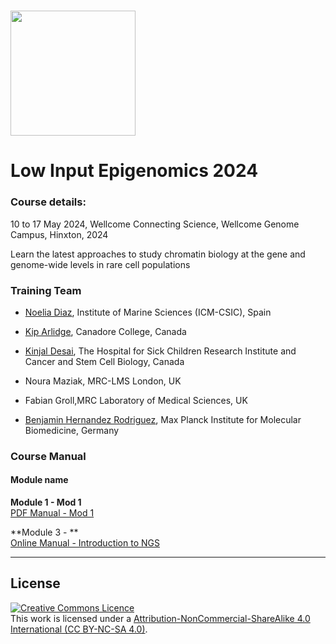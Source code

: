 # <img src="https://coursesandconferences.wellcomeconnectingscience.org/wp-content/themes/wcc_courses_and_conferences/dist/assets/svg/logo.svg" width="200" height="200">

# Low Input Epigenomics 2024 

### Course details: 
10 to 17 May 2024, Wellcome Connecting Science, Wellcome Genome Campus, Hinxton, 2024

Learn the latest approaches to study chromatin biology at the gene and genome-wide levels in rare cell populations

### Training Team         

- [Noelia Diaz](https://www.researchgate.net/profile/Noelia-Diaz-6), Institute of Marine Sciences (ICM-CSIC), Spain

- [Kip Arlidge](https://www.linkedin.com/in/kiparlidge/), Canadore College, Canada
- [Kinjal Desai](https://www.linkedin.com/in/kinjal-desai-966371132/), The Hospital for Sick Children Research Institute and Cancer and Stem Cell Biology, Canada
- Noura Maziak, MRC-LMS London, UK
- Fabian Groll,MRC Laboratory of Medical Sciences, UK
- [Benjamin Hernandez Rodriguez](https://ben-hr.github.io/), Max Planck Institute for Molecular Biomedicine, Germany



### Course Manual

#### Module name
**Module 1 - Mod 1**   
[PDF Manual - Mod 1](Modules/)     



**Module 3 - **  
[Online Manual - Introduction to NGS](Modules/)
******
## License
<a rel="license" href="http://creativecommons.org/licenses/by/4.0/"><img alt="Creative Commons Licence" style="border-width:0" src="https://i.creativecommons.org/l/by-nc-sa/4.0/88x31.png" /></a><br />This work is licensed under a <a rel="license" href="https://creativecommons.org/licenses/by-nc-sa/4.0/">Attribution-NonCommercial-ShareAlike 4.0 International (CC BY-NC-SA 4.0)</a>.
